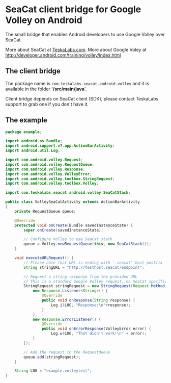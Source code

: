 # SeaCat client bridge for Google Volley on Android

The small bridge that enables Android developers to use Google Volley over SeaCat.

More about SeaCat at [TeskaLabs.com](http://teskalabs.com/).
More about Google Voley at http://developer.android.com/training/volley/index.html

## The client bridge

The package name is `com.teskalabs.seacat.android.volley` and it is available in the folder '**/src/main/java**'.

Client bridge depends on SeaCat client (SDK), please contact TeskaLabs support to grab one if you don't have it.

## The example

```java
package example;

import android.os.Bundle;
import android.support.v7.app.ActionBarActivity;
import android.util.Log;

import com.android.volley.Request;
import com.android.volley.RequestQueue;
import com.android.volley.Response;
import com.android.volley.VolleyError;
import com.android.volley.toolbox.StringRequest;
import com.android.volley.toolbox.Volley;

import com.teskalabs.seacat.android.volley.SeaCatStack;

public class VolleySeaCatActivity extends ActionBarActivity
{
    private RequestQueue queue;

    @Override
    protected void onCreate(Bundle savedInstanceState) {
        super.onCreate(savedInstanceState);

        // Configure Volley to use SeaCat stack
        queue = Volley.newRequestQueue(this, new SeaCatStack());
    }

    void executeURLRequest() {
        // Please note that URL is ending with '.seacat' host postfix
        String stringURL = "http://testhost.seacat/endpoint";

        // Request a string response from the provided URL
        // This is a standard Google Volley request, no SeaCat specific changes are needed
        StringRequest stringRequest = new StringRequest(Request.Method.GET, stringURL,
            new Response.Listener<String>() {
                @Override
                public void onResponse(String response) {
                    Log.i(LOG, "Response:\n"+response);
                }
            },
            new Response.ErrorListener() {
                @Override
                public void onErrorResponse(VolleyError error) {
                    Log.w(LOG, "That didn't work!\n" + error);
            }
        });

        // Add the request to the RequestQueue
        queue.add(stringRequest);
    }

    String LOG = "example.volleytest";
}
```

